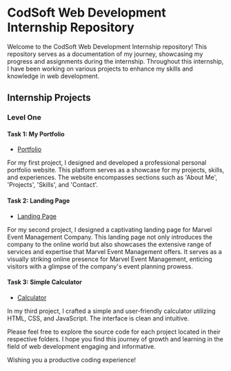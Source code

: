 # CodSoft Web Development Internship Repository

Welcome to the CodSoft Web Development Internship repository! This repository serves as a documentation of my journey, showcasing my progress and assignments during the internship. Throughout this internship, I have been working on various projects to enhance my skills and knowledge in web development.

## Internship Projects

### Level One

#### Task 1: My Portfolio

- [Portfolio](file:///C:/Users/MASAB/Desktop/CODSOFT/CodSoft_Web%20Dev%20Level%201_Task%201/Portfolio/index.html)

For my first project, I designed and developed a professional personal portfolio website. This platform serves as a showcase for my projects, skills, and experiences. The website encompasses sections such as 'About Me', 'Projects', 'Skills', and 'Contact'.

#### Task 2: Landing Page

- [Landing Page](file:///C:/Users/MASAB/Desktop/CODSOFT/CodSoft_Web%20Dev%20Level%201_Task%202/LandingPage/index.html) 

For my second project, I designed a captivating landing page for Marvel Event Management Company. This landing page not only introduces the company to the online world but also showcases the extensive range of services and expertise that Marvel Event Management offers. It serves as a visually striking online presence for Marvel Event Management, enticing visitors with a glimpse of the company's event planning prowess.

#### Task 3: Simple Calculator

- [Calculator](file:///C:/Users/MASAB/Desktop/CODSOFT/CodSoft_Web%20Dev%20Level%201_Task%203/Calculator/index.html)

In my third project, I crafted a simple and user-friendly calculator utilizing HTML, CSS, and JavaScript. The interface is clean and intuitive.

Please feel free to explore the source code for each project located in their respective folders. I hope you find this journey of growth and learning in the field of web development engaging and informative.

Wishing you a productive coding experience!
